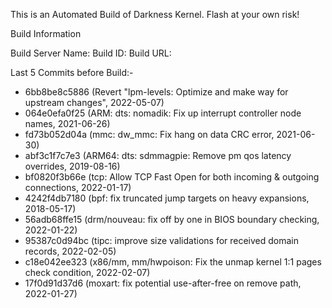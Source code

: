 This is an Automated Build of Darkness Kernel. Flash at your own risk!

Build Information

Build Server Name: 
Build ID: 
Build URL: 

Last 5 Commits before Build:-
* 6bb8be8c5886 (Revert "lpm-levels: Optimize and make way for upstream changes", 2022-05-07)
* 064e0efa0f25 (ARM: dts: nomadik: Fix up interrupt controller node names, 2021-06-26)
* fd73b052d04a (mmc: dw_mmc: Fix hang on data CRC error, 2021-06-30)
* abf3c1f7c7e3 (ARM64: dts: sdmmagpie: Remove pm qos latency overrides, 2019-08-16)
* bf0820f3b66e (tcp: Allow TCP Fast Open for both incoming & outgoing connections, 2022-01-17)
* 4242f4db7180 (bpf: fix truncated jump targets on heavy expansions, 2018-05-17)
* 56adb68ffe15 (drm/nouveau: fix off by one in BIOS boundary checking, 2022-01-22)
* 95387c0d94bc (tipc: improve size validations for received domain records, 2022-02-05)
* c18e042ee323 (x86/mm, mm/hwpoison: Fix the unmap kernel 1:1 pages check condition, 2022-02-07)
* 17f0d91d37d6 (moxart: fix potential use-after-free on remove path, 2022-01-27)
